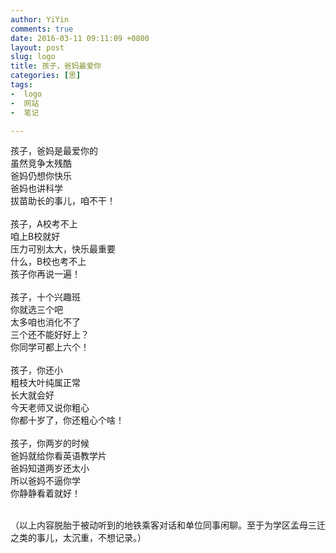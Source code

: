 ```yaml
---
author: YiYin
comments: true
date: 2016-03-11 09:11:09 +0800
layout: post
slug: logo
title: 孩子，爸妈最爱你
categories: [思]
tags:
-  logo
-  网站
-  笔记

---
```


孩子，爸妈是最爱你的<br/>
虽然竞争太残酷<br/>
爸妈仍想你快乐<br/>
爸妈也讲科学<br/>
拔苗助长的事儿，咱不干！<br/>
<br/>
孩子，A校考不上<br/>
咱上B校就好<br/>
压力可别太大，快乐最重要<br/>
什么，B校也考不上<br/>
孩子你再说一遍！<br/>
<br/>
孩子，十个兴趣班<br/>
你就选三个吧<br/>
太多咱也消化不了<br/>
三个还不能好好上？<br/>
你同学可都上六个！<br/>
<br/>
孩子，你还小<br/>
粗枝大叶纯属正常<br/>
长大就会好<br/>
今天老师又说你粗心<br/>
你都十岁了，你还粗心个啥！<br/>
<br/>
孩子，你两岁的时候<br/>
爸妈就给你看英语教学片<br/>
爸妈知道两岁还太小<br/>
所以爸妈不逼你学<br/>
你静静看着就好！<br/>

<br/>
（以上内容脱胎于被动听到的地铁乘客对话和单位同事闲聊。至于为学区孟母三迁之类的事儿，太沉重，不想记录。）


